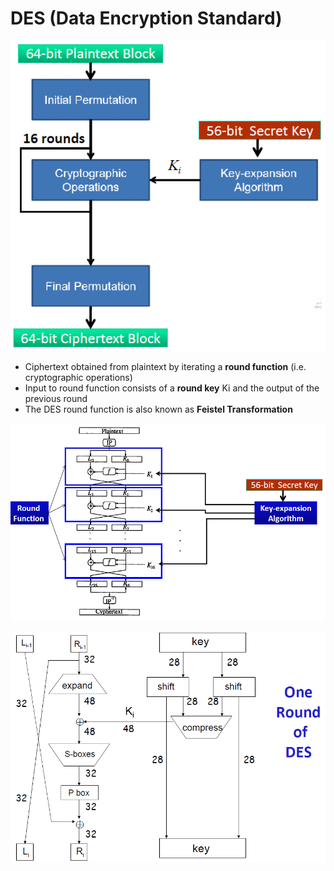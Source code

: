 # DES \(Data Encryption Standard\)

![](../../.gitbook/assets/image%20%283%29.png)

* Ciphertext obtained from plaintext by iterating a **round function** \(i.e. cryptographic operations\) 
* Input to round function consists of a **round key** Ki and the output of the previous round 
* The DES round function is also known as **Feistel Transformation**



![](../../.gitbook/assets/image%20%2851%29.png)

![](../../.gitbook/assets/image%20%2850%29.png)

